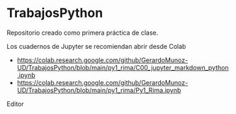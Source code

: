 # TrabajosPython

Repositorio creado como primera práctica de clase.

Los cuadernos de Jupyter se recomiendan abrir desde Colab

* https://colab.research.google.com/github/GerardoMunoz-UD/TrabajosPython/blob/main/py1_rima/C00_jupyter_markdown_python.ipynb
* https://colab.research.google.com/github/GerardoMunoz-UD/TrabajosPython/blob/main/py1_rima/Py1_Rima.ipynb

Editor